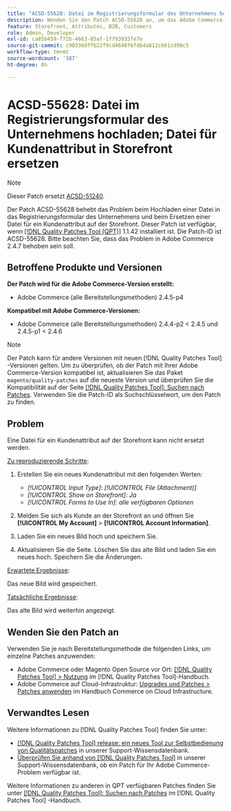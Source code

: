 ```yaml
---
title: "ACSD-55628: Datei im Registrierungsformular des Unternehmens hochladen; Datei für Kundenattribut in Storefront ersetzen"
description: Wenden Sie den Patch ACSD-55628 an, um das Adobe Commerce-Problem zu beheben, indem Sie eine Datei auf das Registrierungsformular für das Unternehmen hochladen und eine Datei für ein Kundenattribut auf der Storefront ersetzen.
feature: Storefront, Attributes, B2B, Customers
role: Admin, Developer
exl-id: ca85b459-f72b-4663-85af-1f793935fe7e
source-git-commit: c903360ffb22f9cd4648f6fdb4a812cb61cd90c5
workflow-type: tm+mt
source-wordcount: '387'
ht-degree: 0%

---
```


# ACSD-55628: Datei im Registrierungsformular des Unternehmens hochladen; Datei für Kundenattribut in Storefront ersetzen

>[!NOTE]
>
>Dieser Patch ersetzt [ACSD-51240](/help/support-tools/patches-available-in-qpt-tool/v1-1-33/acsd-51240-uploaded-file-missing-while-registering-via-company-registration-form.md).

Der Patch ACSD-55628 behebt das Problem beim Hochladen einer Datei in das Registrierungsformular des Unternehmens und beim Ersetzen einer Datei für ein Kundenattribut auf der Storefront. Dieser Patch ist verfügbar, wenn [[!DNL Quality Patches Tool (QPT)]](/help/announcements/adobe-commerce-announcements/magento-quality-patches-released-new-tool-to-self-serve-quality-patches.md) 1.1.42 installiert ist. Die Patch-ID ist ACSD-55628. Bitte beachten Sie, dass das Problem in Adobe Commerce 2.4.7 behoben sein soll.

## Betroffene Produkte und Versionen

**Der Patch wird für die Adobe Commerce-Version erstellt:**

* Adobe Commerce (alle Bereitstellungsmethoden) 2.4.5-p4

**Kompatibel mit Adobe Commerce-Versionen:**

* Adobe Commerce (alle Bereitstellungsmethoden) 2.4.4-p2 &lt; 2.4.5 und 2.4.5-p1 &lt; 2.4.6

>[!NOTE]
>
>Der Patch kann für andere Versionen mit neuen [!DNL Quality Patches Tool] -Versionen gelten. Um zu überprüfen, ob der Patch mit Ihrer Adobe Commerce-Version kompatibel ist, aktualisieren Sie das Paket `magento/quality-patches` auf die neueste Version und überprüfen Sie die Kompatibilität auf der Seite [[!DNL Quality Patches Tool]: Suchen nach Patches](https://experienceleague.adobe.com/tools/commerce-quality-patches/index.html). Verwenden Sie die Patch-ID als Suchschlüsselwort, um den Patch zu finden.

## Problem

Eine Datei für ein Kundenattribut auf der Storefront kann nicht ersetzt werden.

<u>Zu reproduzierende Schritte</u>:

1. Erstellen Sie ein neues Kundenattribut mit den folgenden Werten:

   * *[!UICONTROL Input Type]*: *[!UICONTROL File (Attachment)]*
   * *[!UICONTROL Show on Storefront]*: *Ja*
   * *[!UICONTROL Forms to Use In]*: *alle verfügbaren Optionen*

1. Melden Sie sich als Kunde an der Storefront an und öffnen Sie **[!UICONTROL My Account]** > **[!UICONTROL Account Information]**.
1. Laden Sie ein neues Bild hoch und speichern Sie.
1. Aktualisieren Sie die Seite. Löschen Sie das alte Bild und laden Sie ein neues hoch. Speichern Sie die Änderungen.

<u>Erwartete Ergebnisse</u>:

Das neue Bild wird gespeichert.

<u>Tatsächliche Ergebnisse</u>:

Das alte Bild wird weiterhin angezeigt.

## Wenden Sie den Patch an

Verwenden Sie je nach Bereitstellungsmethode die folgenden Links, um einzelne Patches anzuwenden:

* Adobe Commerce oder Magento Open Source vor Ort: [[!DNL Quality Patches Tool] > Nutzung](https://experienceleague.adobe.com/docs/commerce-operations/tools/quality-patches-tool/usage.html) im [!DNL Quality Patches Tool]-Handbuch.
* Adobe Commerce auf Cloud-Infrastruktur: [Upgrades und Patches > Patches anwenden](https://experienceleague.adobe.com/docs/commerce-cloud-service/user-guide/develop/upgrade/apply-patches.html) im Handbuch Commerce on Cloud Infrastructure.

## Verwandtes Lesen

Weitere Informationen zu [!DNL Quality Patches Tool] finden Sie unter:

* [[!DNL Quality Patches Tool] release: ein neues Tool zur Selbstbedienung von Qualitätspatches](/help/announcements/adobe-commerce-announcements/magento-quality-patches-released-new-tool-to-self-serve-quality-patches.md) in unserer Support-Wissensdatenbank.
* [Überprüfen Sie anhand von  [!DNL Quality Patches Tool]](/help/support-tools/patches-available-in-qpt-tool/check-patch-for-magento-issue-with-magento-quality-patches.md) in unserer Support-Wissensdatenbank, ob ein Patch für Ihr Adobe Commerce-Problem verfügbar ist.

Weitere Informationen zu anderen in QPT verfügbaren Patches finden Sie unter [[!DNL Quality Patches Tool]: Suchen nach Patches](https://experienceleague.adobe.com/tools/commerce-quality-patches/index.html) im [!DNL Quality Patches Tool] -Handbuch.

